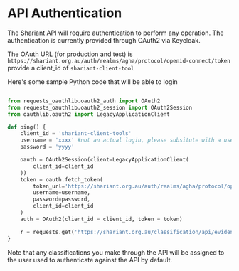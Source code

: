 # API Authentication

The Shariant API will require authentication to perform any operation. The authentication is currently provided through OAuth2 via Keycloak.

The OAuth URL (for production and test) is
`https://shariant.org.au/auth/realms/agha/protocol/openid-connect/token`
provide a client_id of
`shariant-client-tool`

Here's some sample Python code that will be able to login

```python

from requests_oauthlib.oauth2_auth import OAuth2
from requests_oauthlib.oauth2_session import OAuth2Session
from oauthlib.oauth2 import LegacyApplicationClient

def ping() {
	client_id = 'shariant-client-tools'
	username = 'xxxx' #not an actual login, please subsitute with a username and password we've provided you
	password = 'yyyy' 

	oauth = OAuth2Session(client=LegacyApplicationClient(
		client_id=client_id
	))
	token = oauth.fetch_token(
		token_url='https://shariant.org.au/auth/realms/agha/protocol/openid-connect/token',
		username=username,
		password=password,
		client_id=client_id
	)
	auth = OAuth2(client_id = client_id, token = token)

	r = requests.get('https://shariant.org.au/classification/api/evidence_keys', auth=auth)
}
```

Note that any classifications you make through the API will be assigned to the user used to authenticate against the API by default.